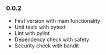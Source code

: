 ### 0.0.2

- First version with main functionality
- Unit tests with pytest
- Lint with pylint
- Dependency check with safety
- Security check with bandit

